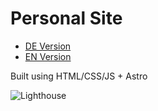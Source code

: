# Personal Site

- [DE Version](https://asjost.com)
- [EN Version](https://asjost.com/en)


Built using HTML/CSS/JS + Astro


![Lighthouse]('./../public/lighthouse_24-04-23.png')